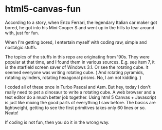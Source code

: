 # html5-canvas-fun

According to a story, when Enzo Ferrari, the legendary Italian car maker got bored, he got into his Mini Cooper S and went up in the hills to tear around with, just for fun.

When I'm getting bored, I entertain myself with coding raw, simple and nostalgic stuffs.

The topics of the stuffs in this repo are originating from '90s. They were popular at that time, and I found them in various sources. E.g. see item 7, it is the starfield screen saver of Windows 3.1. Or see the rotating cube. It seemed everyone was writing rotating cube. ( And rotating pyramids, rotating cylinders, rotating hexagonal prisms. No, I am not kidding. )

I coded all of these once in Turbo Pascal and Asm. But hey, today I don't really need to pet a dinosaur to write a rotating cube. A web browser and a text editor do a much better job together. Using html 5 Canvas + Javascript is just like mixing the good parts of everything I saw before. The basics are lightweight, getting to see the first primitives takes only 60 lines or so. Neato!

If coding is not fun, then you do it in the wrong way.
